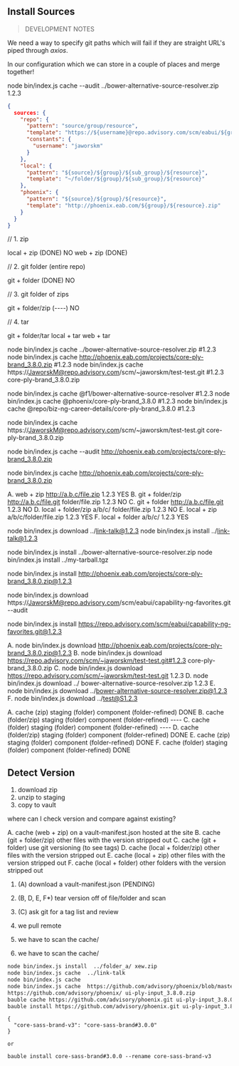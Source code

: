 ## Install Sources

> DEVELOPMENT NOTES

We need a way to specify git paths which will fail if they are straight URL's piped through _axios_.

In our configuration which we can store in a couple of places and merge together!

node bin/index.js cache --audit ../bower-alternative-source-resolver.zip 1.2.3

```json
{
  sources: {
    "repo": {
      "pattern": "source/group/resource",
      "template": "https://${username}@repo.advisory.com/scm/eabui/${group}.git ${resource}.zip",
      "constants": {
        "username": "jaworskm"
      }
    },
    "local": {
      "pattern": "${source}/${group}/${sub_group}/${resource}",
      "template": "~/folder/${group}/${sub_group}/${resource}"
    },
    "phoenix": {
      "pattern": "${source}/${group}/${resource}",
      "template": "http://phoenix.eab.com/${group}/${resource}.zip"
    }
  }
}
```

// 1. zip

local + zip       (DONE)    NO
web + zip         (DONE)

// 2. git folder (entire repo)

git + folder      (DONE)    NO

// 3. git folder of zips

git + folder/zip  (----)    NO

// 4. tar

git + folder/tar
local + tar
web + tar

node bin/index.js cache ../bower-alternative-source-resolver.zip #1.2.3
node bin/index.js cache http://phoenix.eab.com/projects/core-ply-brand_3.8.0.zip #1.2.3
node bin/index.js cache https://JaworskM@repo.advisory.com/scm/~jaworskm/test-test.git #1.2.3 core-ply-brand_3.8.0.zip

node bin/index.js cache @f1/bower-alternative-source-resolver #1.2.3
node bin/index.js cache @phoenix/core-ply-brand_3.8.0 #1.2.3
node bin/index.js cache @repo/biz-ng-career-details/core-ply-brand_3.8.0 #1.2.3

node bin/index.js cache https://JaworskM@repo.advisory.com/scm/~jaworskm/test-test.git core-ply-brand_3.8.0.zip

<!-- node bin/index.js audit -r http://phoenix.eab.com/projects/core-ply-brand_3.8.0.zip -->

<!--
// source/group/file
`bauble install repo/data-ng-academic-planner/core-ply-brand_3.8.0`

// source/file
`bauble install repo/core-ply-brand_3.8.0`

// web because of http(s) and zip/tar
`bauble install http://phoenix.eab.com/projects/core-ply-brand_3.8.0.zip`

// file because of no http(s) and zip/tar
`bauble install http://phoenix.eab.com/projects/core-ply-brand_3.8.0.zip`
-->

node bin/index.js cache --audit http://phoenix.eab.com/projects/core-ply-brand_3.8.0.zip

node bin/index.js cache http://phoenix.eab.com/projects/core-ply-brand_3.8.0.zip


A. web + zip           http://a.b.c/file.zip 1.2.3                    YES
B. git + folder/zip    http://a.b.c/file.git folder/file.zip 1.2.3    NO
C. git + folder        http://a.b.c/file.git 1.2.3                    NO
D. local + folder/zip  a/b/c/ folder/file.zip 1.2.3                   NO
E. local + zip         a/b/c/folder/file.zip 1.2.3                    YES
F. local + folder      a/b/c/ 1.2.3                                   YES

node bin/index.js download ../link-talk@1.2.3
node bin/index.js install ../link-talk@1.2.3

node bin/index.js install ../bower-alternative-source-resolver.zip
node bin/index.js install ../my-tarball.tgz

node bin/index.js install  http://phoenix.eab.com/projects/core-ply-brand_3.8.0.zip@1.2.3

node bin/index.js download https://JaworskM@repo.advisory.com/scm/eabui/capability-ng-favorites.git --audit

node bin/index.js install https://repo.advisory.com/scm/eabui/capability-ng-favorites.git@1.2.3

A. node bin/index.js download  http://phoenix.eab.com/projects/core-ply-brand_3.8.0.zip@1.2.3
B. node bin/index.js download  https://repo.advisory.com/scm/~jaworskm/test-test.git#1.2.3 core-ply-brand_3.8.0.zip
C. node bin/index.js download  https://repo.advisory.com/scm/~jaworskm/test-test.git 1.2.3
D. node bin/index.js download  ../ bower-alternative-source-resolver.zip 1.2.3
E. node bin/index.js download  ../bower-alternative-source-resolver.zip@1.2.3
F. node bin/index.js download  ../test@S1.2.3

A. cache (zip)          staging (folder)    component (folder-refined)    DONE
B. cache (folder/zip)   staging (folder)    component (folder-refined)    ----
C. cache (folder)       staging (folder)    component (folder-refined)    ----
D. cache (folder/zip)   staging (folder)    component (folder-refined)    DONE
E. cache (zip)          staging (folder)    component (folder-refined)    DONE
F. cache (folder)       staging (folder)    component (folder-refined)    DONE

## Detect Version

1. download zip
2. unzip to staging
3. copy to vault

where can I check version and compare against existing?

A. cache (web + zip)            on a vault-manifest.json hosted at the site
B. cache (git + folder/zip)     other files with the version stripped out
C. cache (git + folder)         use git versioning (to see tags)
D. cache (local + folder/zip)   other files with the version stripped out
E. cache (local + zip)          other files with the version stripped out
F. cache (local + folder)       other folders with the version stripped out

1. (A) download a vault-manifest.json (PENDING)
2. (B, D, E, F*) tear version off of file/folder and scan
3. (C) ask git for a tag list and review

1. we pull remote
2. we have to scan the cache/
3. we have to scan the cache/

```bash
node bin/index.js install  ../folder_a/ xew.zip
node bin/index.js cache  ../link-talk
node bin/index.js cache
node bin/index.js cache  https://github.com/advisory/phoenix/blob/master/ui-ply-input_3.8.0.zip?raw=true
https://github.com/advisory/phoenix/ ui-ply-input_3.8.0.zip
bauble cache https://github.com/advisory/phoenix.git ui-ply-input_3.8.0.zip
bauble install https://github.com/advisory/phoenix.git ui-ply-input_3.8.0.zip
```


```
{
  "core-sass-brand-v3": "core-sass-brand#3.0.0"
}

or

bauble install core-sass-brand#3.0.0 --rename core-sass-brand-v3
```
